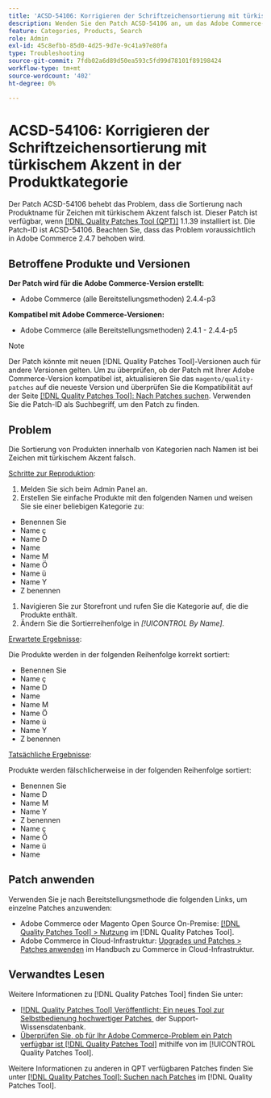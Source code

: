 ```yaml
---
title: 'ACSD-54106: Korrigieren der Schriftzeichensortierung mit türkischem Akzent in der Produktkategorie'
description: Wenden Sie den Patch ACSD-54106 an, um das Adobe Commerce-Problem zu beheben, bei dem die Sortierung von Kategorieprodukten nach Name für Zeichen mit türkischem Akzent falsch ist.
feature: Categories, Products, Search
role: Admin
exl-id: 45c8efbb-85d0-4d25-9d7e-9c41a97e80fa
type: Troubleshooting
source-git-commit: 7fdb02a6d89d50ea593c5fd99d78101f89198424
workflow-type: tm+mt
source-wordcount: '402'
ht-degree: 0%

---
```


# ACSD-54106: Korrigieren der Schriftzeichensortierung mit türkischem Akzent in der Produktkategorie

Der Patch ACSD-54106 behebt das Problem, dass die Sortierung nach Produktname für Zeichen mit türkischem Akzent falsch ist. Dieser Patch ist verfügbar, wenn [[!DNL Quality Patches Tool (QPT)]](https://experienceleague.adobe.com/de/docs/commerce-operations/tools/quality-patches-tool/quality-patches-tool-to-self-serve-quality-patches) 1.1.39 installiert ist. Die Patch-ID ist ACSD-54106. Beachten Sie, dass das Problem voraussichtlich in Adobe Commerce 2.4.7 behoben wird.

## Betroffene Produkte und Versionen

**Der Patch wird für die Adobe Commerce-Version erstellt:**

* Adobe Commerce (alle Bereitstellungsmethoden) 2.4.4-p3

**Kompatibel mit Adobe Commerce-Versionen:**

* Adobe Commerce (alle Bereitstellungsmethoden) 2.4.1 - 2.4.4-p5

>[!NOTE]
>
>Der Patch könnte mit neuen [!DNL Quality Patches Tool]-Versionen auch für andere Versionen gelten. Um zu überprüfen, ob der Patch mit Ihrer Adobe Commerce-Version kompatibel ist, aktualisieren Sie das `magento/quality-patches` auf die neueste Version und überprüfen Sie die Kompatibilität auf der Seite [[!DNL Quality Patches Tool]: Nach Patches suchen](https://experienceleague.adobe.com/tools/commerce-quality-patches/index.html?lang=de). Verwenden Sie die Patch-ID als Suchbegriff, um den Patch zu finden.

## Problem

Die Sortierung von Produkten innerhalb von Kategorien nach Namen ist bei Zeichen mit türkischem Akzent falsch.

<u>Schritte zur Reproduktion</u>:

1. Melden Sie sich beim Admin Panel an.
1. Erstellen Sie einfache Produkte mit den folgenden Namen und weisen Sie sie einer beliebigen Kategorie zu:

* Benennen Sie
* Name ç
* Name D
* Name
* Name M
* Name Ö
* Name ü
* Name Y
* Z benennen

1. Navigieren Sie zur Storefront und rufen Sie die Kategorie auf, die die Produkte enthält.
1. Ändern Sie die Sortierreihenfolge in *[!UICONTROL By Name]*.

<u>Erwartete Ergebnisse</u>:

Die Produkte werden in der folgenden Reihenfolge korrekt sortiert:

* Benennen Sie
* Name ç
* Name D
* Name
* Name M
* Name Ö
* Name ü
* Name Y
* Z benennen

<u>Tatsächliche Ergebnisse</u>:

Produkte werden fälschlicherweise in der folgenden Reihenfolge sortiert:

* Benennen Sie
* Name D
* Name M
* Name Y
* Z benennen
* Name ç
* Name Ö
* Name ü
* Name

## Patch anwenden

Verwenden Sie je nach Bereitstellungsmethode die folgenden Links, um einzelne Patches anzuwenden:

* Adobe Commerce oder Magento Open Source On-Premise: [[!DNL Quality Patches Tool] > Nutzung](/help/tools/quality-patches-tool/usage.md) im [!DNL Quality Patches Tool].
* Adobe Commerce in Cloud-Infrastruktur: [Upgrades und Patches > Patches anwenden](https://experienceleague.adobe.com/docs/commerce-cloud-service/user-guide/develop/upgrade/apply-patches.html?lang=de) im Handbuch zu Commerce in Cloud-Infrastruktur.

## Verwandtes Lesen

Weitere Informationen zu [!DNL Quality Patches Tool] finden Sie unter:

* [[!DNL Quality Patches Tool] Veröffentlicht: Ein neues Tool zur Selbstbedienung hochwertiger Patches &#x200B;](https://experienceleague.adobe.com/de/docs/commerce-operations/tools/quality-patches-tool/quality-patches-tool-to-self-serve-quality-patches) der Support-Wissensdatenbank.
* [Überprüfen Sie, ob für Ihr Adobe Commerce-Problem ein Patch verfügbar ist [!DNL Quality Patches Tool]](/help/tools/quality-patches-tool/patches-available-in-qpt/check-patch-for-magento-issue-with-magento-quality-patches.md) mithilfe von im [!UICONTROL Quality Patches Tool].


Weitere Informationen zu anderen in QPT verfügbaren Patches finden Sie unter [[!DNL Quality Patches Tool]: Suchen nach Patches](https://experienceleague.adobe.com/tools/commerce-quality-patches/index.html?lang=de) im [!DNL Quality Patches Tool].
